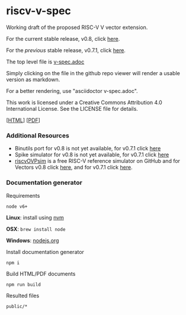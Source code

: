 # riscv-v-spec
Working draft of the proposed RISC-V V vector extension.

For the current stable release, v0.8, click [here](https://github.com/riscv/riscv-v-spec/releases/tag/0.8).

For the _previous_ stable release, v0.7.1, click [here](https://github.com/riscv/riscv-v-spec/releases/tag/0.7.1).

The top level file is [v-spec.adoc](./v-spec.adoc)

Simply clicking on the file in the github repo viewer will render a usable
version as markdown.

For a better rendering, use "asciidoctor v-spec.adoc".

This work is licensed under a Creative Commons Attribution 4.0
International License. See the LICENSE file for details.

[[HTML](https://riscv.github.io/documents/riscv-v-spec/)] [[PDF](https://riscv.github.io/documents/riscv-v-spec/riscv-v-spec.pdf)]

### Additional Resources
- Binutils port for v0.8 is not yet available, for v0.7.1 click [here](https://github.com/sifive/riscv-binutils-gdb/tree/2ce33d5584b11454ee2eb250a679888c310c5d18)
- Spike simulator for v0.8 is not yet available, for v0.7.1 click [here](https://github.com/riscv/riscv-isa-sim/tree/49eb5a544864e063975af994f8efe3604b4980ae)
- [riscvOVPsim](https://github.com/riscv/riscv-ovpsim) is a free RISC-V reference simulator on GitHub and for Vectors v0.8 click [here](https://github.com/riscv/riscv-ovpsim), and for v0.7.1 click [here](https://github.com/riscv/riscv-ovpsim).

### Documentation generator

Requirements

`node v6+`

**Linux**: install using [nvm](https://github.com/creationix/nvm)

**OSX**: `brew install node`

**Windows**: [nodejs.org](https://nodejs.org/en/download/)

Install documentation generator

`npm i`

Build HTML/PDF documents

`npm run build`

Resulted files

`public/*`
